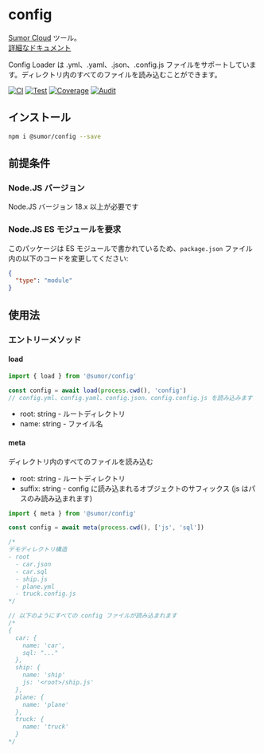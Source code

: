 # config

[Sumor Cloud](https://sumor.cloud) ツール。  
[詳細なドキュメント](https://sumor.cloud/config)

Config Loader は .yml、.yaml、.json、.config.js ファイルをサポートしています。ディレクトリ内のすべてのファイルを読み込むことができます。

[![CI](https://github.com/sumor-cloud/config/actions/workflows/ci.yml/badge.svg)](https://github.com/sumor-cloud/config/actions/workflows/ci.yml)
[![Test](https://github.com/sumor-cloud/config/actions/workflows/ut.yml/badge.svg)](https://github.com/sumor-cloud/config/actions/workflows/ut.yml)
[![Coverage](https://github.com/sumor-cloud/config/actions/workflows/coverage.yml/badge.svg)](https://github.com/sumor-cloud/config/actions/workflows/coverage.yml)
[![Audit](https://github.com/sumor-cloud/config/actions/workflows/audit.yml/badge.svg)](https://github.com/sumor-cloud/config/actions/workflows/audit.yml)

## インストール

```bash
npm i @sumor/config --save
```

## 前提条件

### Node.JS バージョン

Node.JS バージョン 18.x 以上が必要です

### Node.JS ES モジュールを要求

このパッケージは ES モジュールで書かれているため、`package.json` ファイル内の以下のコードを変更してください:

```json
{
  "type": "module"
}
```

## 使用法

### エントリーメソッド

#### load

```js
import { load } from '@sumor/config'

const config = await load(process.cwd(), 'config')
// config.yml、config.yaml、config.json、config.config.js を読み込みます
```

- root: string - ルートディレクトリ
- name: string - ファイル名

#### meta

ディレクトリ内のすべてのファイルを読み込む

- root: string - ルートディレクトリ
- suffix: string - config に読み込まれるオブジェクトのサフィックス (js はパスのみ読み込まれます)

```js
import { meta } from '@sumor/config'

const config = await meta(process.cwd(), ['js', 'sql'])

/*
デモディレクトリ構造
- root
  - car.json
  - car.sql
  - ship.js
  - plane.yml
  - truck.config.js
*/

// 以下のようにすべての config ファイルが読み込まれます
/*
{
  car: {
    name: 'car',
    sql: "..."
  },
  ship: {
    name: 'ship'
    js: '<root>/ship.js'
  },
  plane: {
    name: 'plane'
  },
  truck: {
    name: 'truck'
  }
*/
```
